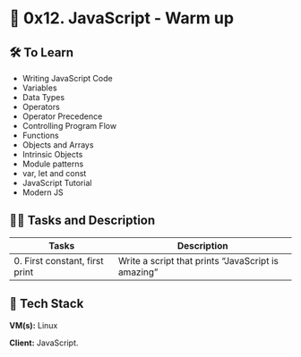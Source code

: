 # 🦾 0x12. JavaScript - Warm up

## 🛠 To Learn

- Writing JavaScript Code
- Variables
- Data Types
- Operators
- Operator Precedence
- Controlling Program Flow
- Functions
- Objects and Arrays
- Intrinsic Objects
- Module patterns
- var, let and const
- JavaScript Tutorial
- Modern JS

## 👨‍💻 Tasks and Description

| Tasks             | Description                                                                |
| ----------------- | ------------------------------------------------------------------ |
|0. First constant, first print|Write a script that prints “JavaScript is amazing”|



## 🚀 Tech Stack

**VM(s):** Linux

**Client:** JavaScript.
